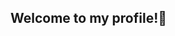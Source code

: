 ## Welcome to my profile!👀

<!---
JadeSprings/JadeSprings is a ✨ special ✨ repository because its `README.md` (this file) appears on your GitHub profile.
You can click the Preview link to take a look at your changes.
--->
